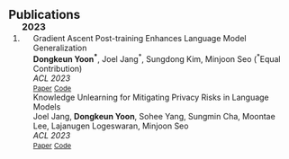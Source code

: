 <h2 id="publications" style="margin: 2px 0px -15px;">Publications</h2>

<div class="publications">
<ol class="bibliography">
<h3 id="publications" style="margin: 2px 0px ;">2023</h3>
<li>
<div class="pub-row">
  <div class="col-sm-9" style="position: relative;padding-right: 15px;padding-left: 20px;">
    <div class="title"><a>Gradient Ascent Post-training Enhances Language Model Generalization</a></div>
    <div class="author"><strong>Dongkeun Yoon<sup>*</sup></strong>, Joel Jang<sup>*</sup>, Sungdong Kim, Minjoon Seo (<sup>*</sup>Equal Contribution)</div>
    <div class="periodical"><em>ACL 2023</em></div>
    <div class="links">
      <a href="https://arxiv.org/abs/2306.07052" class="btn btn-sm z-depth-0" role="button" target="_blank" style="font-size:12px;">Paper</a>
      <a href="https://github.com/kaistAI/GAP" class="btn btn-sm z-depth-0" role="button" target="_blank" style="font-size:12px;">Code</a>
    </div>
  </div>
</div>
<div class="pub-row">
  <div class="col-sm-9" style="position: relative;padding-right: 15px;padding-left: 20px;">
    <div class="title"><a>Knowledge Unlearning for Mitigating Privacy Risks in Language Models</a></div>
    <div class="author">Joel Jang, <strong>Dongkeun Yoon</strong>, Sohee Yang, Sungmin Cha, Moontae Lee, Lajanugen Logeswaran, Minjoon Seo</div>
    <div class="periodical"><em>ACL 2023</em></div>
    <div class="links">
      <a href="https://arxiv.org/abs/2210.01504" class="btn btn-sm z-depth-0" role="button" target="_blank" style="font-size:12px;">Paper</a>
      <a href="https://github.com/joeljang/knowledge-unlearning" class="btn btn-sm z-depth-0" role="button" target="_blank" style="font-size:12px;">Code</a>
    </div>
  </div>
</div>

</li>
  
<br>

</ol>
</div>
